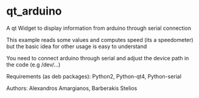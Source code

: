 qt_arduino
==========

A qt Widget to display information from arduino through serial connection

This example reads some values and computes speed (its a speedometer) but the basic idea for other usage is easy to understand

You need to connect arduino through serial and adjust the device path in the code (e.g /dev/...)

Requirements (as deb packages):
Python2, Python-qt4, Python-serial

Authors: Alexandros Amargianos, Barberakis Stelios
